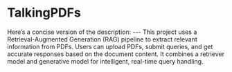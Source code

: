# TalkingPDFs
Here’s a concise version of the description:  ---  This project uses a Retrieval-Augmented Generation (RAG) pipeline to extract relevant information from PDFs. Users can upload PDFs, submit queries, and get accurate responses based on the document content. It combines a retriever model and generative model for intelligent, real-time query handling.
